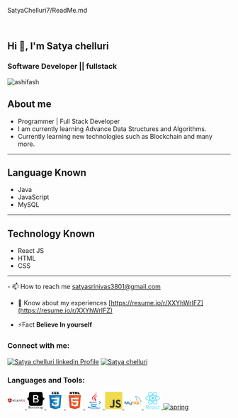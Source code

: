SatyaChelluri7/ReadMe.md

<br>
<h2>Hi 👋, I'm Satya chelluri</h2>
<h3>Software Developer || fullstack</h3>
<p align="left"> <img src="https://komarev.com/ghpvc/?username=ashifash&label=Profile%20views&color=0e75b6&style=flat" alt="ashifash" /> </p>
<h2> About me </h2>
<ul>
<li>Programmer | Full Stack Developer</li>
<li>I am currently learning Advance Data Structures and Algorithms.</li>
<li>Currently learning new technologies such as Blockchain and many more.</li>
</ul>
<hr>

<h2>Language Known</h2>
<ul>
<li>Java</li>
<li>JavaScript</li>
<li>MySQL</li>
</ul>
<hr>

<h2>Technology Known</h2>
<ul>
<li>React JS</li>
<li>HTML</li>
<li>CSS</li>
</ul>
<hr>
- 📫 How to reach me <a href="mailto:satyasrinivas3801@gmail.com">satyasrinivas3801@gmail.com</a>

- 📄 Know about my experiences [https://resume.io/r/XXYhWrIFZ](https://resume.io/r/XXYhWrIFZ)

- ⚡Fact **Believe In yourself**

<h3 align="left">Connect with me:</h3>
<p align="left">
<a href="https://www.linkedin.com/in/satya-chelluri-807131236/" target="blank"><img align="center" src="https://raw.githubusercontent.com/rahuldkjain/github-profile-readme-generator/master/src/images/icons/Social/linked-in-alt.svg" alt="Satya chelluri linkedin Profile" height="30" width="40" /></a>
<a href="https://www.instagram.com/__bea_rdo_/" target="blank"><img align="center" src="https://raw.githubusercontent.com/rahuldkjain/github-profile-readme-generator/master/src/images/icons/Social/instagram.svg" alt=" Satya chelluri" height="30" width="40" /></a>
</p>

<h3 align="left">Languages and Tools:</h3>
<p align="left"> <a href="https://angular.io" target="_blank" rel="noreferrer"> <img src="https://raw.githubusercontent.com/devicons/devicon/master/icons/angularjs/angularjs-original-wordmark.svg" alt="angularjs" width="40" height="40"/> </a> <a href="https://getbootstrap.com" target="_blank" rel="noreferrer"> <img src="https://raw.githubusercontent.com/devicons/devicon/master/icons/bootstrap/bootstrap-plain-wordmark.svg" alt="bootstrap" width="40" height="40"/> </a> <a href="https://www.w3schools.com/css/" target="_blank" rel="noreferrer"> <img src="https://raw.githubusercontent.com/devicons/devicon/master/icons/css3/css3-original-wordmark.svg" alt="css3" width="40" height="40"/> </a> <a href="https://www.w3.org/html/" target="_blank" rel="noreferrer"> <img src="https://raw.githubusercontent.com/devicons/devicon/master/icons/html5/html5-original-wordmark.svg" alt="html5" width="40" height="40"/> </a> <a href="https://www.java.com" target="_blank" rel="noreferrer"> <img src="https://raw.githubusercontent.com/devicons/devicon/master/icons/java/java-original.svg" alt="java" width="40" height="40"/> </a> <a href="https://developer.mozilla.org/en-US/docs/Web/JavaScript" target="_blank" rel="noreferrer"> <img src="https://raw.githubusercontent.com/devicons/devicon/master/icons/javascript/javascript-original.svg" alt="javascript" width="40" height="40"/> </a> <a href="https://www.mysql.com/" target="_blank" rel="noreferrer"> <img src="https://raw.githubusercontent.com/devicons/devicon/master/icons/mysql/mysql-original-wordmark.svg" alt="mysql" width="40" height="40"/> </a> <a href="https://reactjs.org/" target="_blank" rel="noreferrer"> <img src="https://raw.githubusercontent.com/devicons/devicon/master/icons/react/react-original-wordmark.svg" alt="react" width="40" height="40"/> </a> <a href="https://spring.io/" target="_blank" rel="noreferrer"> <img src="https://www.vectorlogo.zone/logos/springio/springio-icon.svg" alt="spring" width="40" height="40"/> </a> </p>

